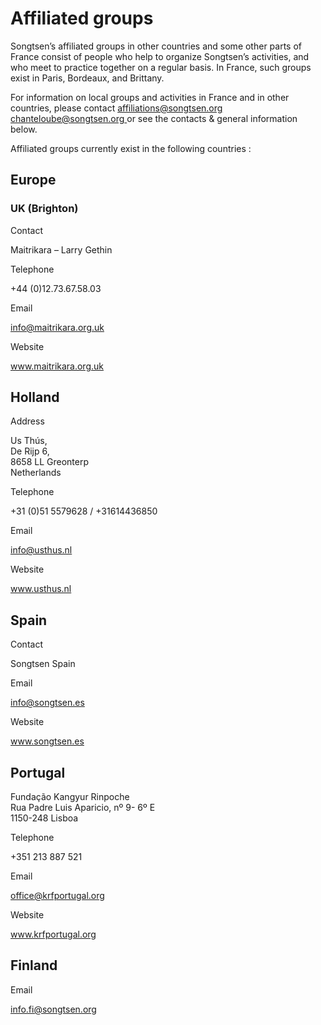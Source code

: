#  Affiliated groups 

Songtsen’s affiliated groups in other countries and some other parts of France consist of people who help to organize Songtsen’s activities, and who meet to practice together on a regular basis. In France, such groups exist in Paris, Bordeaux, and Brittany. 

For information on local groups and activities in France and in other countries, please contact affiliations@songtsen.org [ chanteloube@songtsen.org ](mailto:chanteloube@songtsen.org) or see the contacts & general information below. 

Affiliated groups currently exist in the following countries : 

##  Europe 

###  UK (Brighton) 

Contact 

Maitrikara – Larry Gethin 

Telephone 

+44 (0)12.73.67.58.03 

Email 

[ info@maitrikara.org.uk ](mailto:info@maitrikara.org.uk)

Website 

[ www.maitrikara.org.uk ](http://www.maitrikara.org.uk/)

##  Holland 

Address 

Us Thús,   
De Rijp 6,   
8658 LL Greonterp   
Netherlands 

Telephone 

+31 (0)51 5579628 / +31614436850 

Email 

[ info@usthus.nl ](mailto:info@usthus.nl/)

Website 

[ www.usthus.nl ](http://www.usthus.nl/)

##  Spain 

Contact 

Songtsen Spain 

Email 

[ info@songtsen.es ](mailto:info@songtsen.es)

Website 

[ www.songtsen.es ](http://www.songtsen.es/)

##  Portugal 

Fundação Kangyur Rinpoche   
Rua Padre Luis Aparicio, nº 9- 6º E   
1150-248 Lisboa 

Telephone 

+351 213 887 521 

Email 

[ office@krfportugal.org ](mailto:office@krfportugal.org)

Website 

[ www.krfportugal.org ](http://www.krfportugal.org/)

##  Finland 

Email 

[ info.fi@songtsen.org ](mailto:info.fi@songtsen.org)
